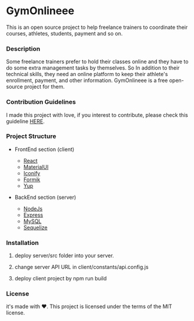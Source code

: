# GymOnlineee

This is an open source project to help freelance trainers to coordinate their courses, athletes, students, payment and so on.


### Description
Some freelance trainers prefer to hold their classes online and they have to do some extra management tasks by themselves. So In addition to their technical skills, they need an online platform to keep their athlete's enrollment, payment, and other information. GymOnlineee is a free open-source project for them. 


### Contribution Guidelines

I made this project with love, if you interest to contribute, please check this guideline [HERE]().


### Project Structure

- FrontEnd section (client)

    - [React](https://github.com/facebook/react)
    - [MaterialUI](https://github.com/mui/material-ui)
    - [Iconify](https://github.com/iconify/iconify)
    - [Formik](https://github.com/jaredpalmer/formik)
    - [Yup](https://github.com/jquense/yup)

- BackEnd section (server)

     - [NodeJs](https://github.com/nodejs)
     - [Express](https://github.com/expressjs/express)
     - [MySQL](https://github.com/mysql/mysql-server)
     - [Sequelize](https://github.com/sequelize/sequelize)


### Installation

1) deploy server/src folder into your server. 

2) change server API URL in client/constants/api.config.js

3) deploy client project by npm run build 



### License
it's made with ❤️.
This project is licensed under the terms of the MIT license.
